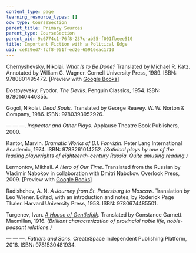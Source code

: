 ```yaml
---
content_type: page
learning_resource_types: []
ocw_type: CourseSection
parent_title: Primary Sources
parent_type: CourseSection
parent_uid: 9c6774c1-76f8-237c-ab55-f001fbeee510
title: Important Fiction with a Political Edge
uid: ce829ed7-fcf8-951f-ed2e-65916eac1710
---
```


Chernyshevsky, Nikolai. _What Is to Be Done?_ Translated by Michael R. Katz. Annotated by William G. Wagner. Cornell University Press, 1989. ISBN: 9780801495472. \[Preview with [Google Books](https://www.google.com/books/edition/What_Is_to_Be_Done/iXmuAwAAQBAJ?hl=en&gbpv=1)\] 

Dostoyevsky, Fyodor. _The Devils_. Penguin Classics, 1954. ISBN: 9780140440355. 

Gogol, Nikolai. _Dead Souls._ Translated by George Reavey. W. W. Norton & Company, 1986. ISBN: 9780393952926. 

— — —. _Inspector and Other Plays_. Applause Theatre Book Publishers, 2000.

Kantor, Marvin. _Dramatic_ _Works of D.I. Fonvizin_. Peter Lang International Academic, 1974. ISBN: 9783261014252. _(Satirical plays by one of the leading playwrights of eighteenth-century Russia. Quite amusing reading.)_

Lermontov, Mikhail. _A Hero of Our Time_. Translated from the Russian by Vladimir Nabokov in collaboration with Dmitri Nabokov. Overlook Press, 2009. \[Preview with [Google Books](https://www.google.com/books/edition/A_Hero_Of_Our_Time/0zuEDwAAQBAJ?hl=en&gbpv=1)\]

Radishchev, A. N. _A Journey from St. Petersburg to Moscow_. Translation by Leo Wiener. Edited, with an introduction and notes, by Roderick Page Thaler. Harvard University Press, 1958. ISBN: 9780674485501. 

Turgenev, Ivan. _[A House of Gentlefolk](https://www.google.com/books/edition/The_Novels_of_%C4%AAvan_Turgenev_A_house_of/aTnuAAAAMAAJ?hl=en&gbpv=1)_. Translated by Constance Garnett. Macmillan, 1916. _(Brilliant characterization of provincial noble life, noble-peasant relations.)_

_— — —. Fathers and Sons._ CreateSpace Independent Publishing Platform, 2016. ISBN: 9781530481934.